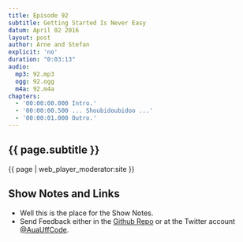 ```yaml
---
title: Episode 92
subtitle: Getting Started Is Never Easy
datum: April 02 2016
layout: post
author: Arne and Stefan
explicit: 'no'
duration: "0:03:13"
audio:
  mp3: 92.mp3
  ogg: 92.ogg
  m4a: 92.m4a
chapters:
  - '00:00:00.000 Intro.'
  - '00:00:00.500 ... Shoubidoubidoo ...'
  - '00:00:01.000 Outro.'
---
```


## {{ page.subtitle }}

{{ page | web_player_moderator:site }}

## Show Notes and Links

  * Well this is the place for the Show Notes.
  * Send Feedback either in the [Github Repo](https://github.com/haslinger/jekyll-octopod) or at the Twitter account [@AuaUffCode](http://twitter.com/@AuaUffCode).
